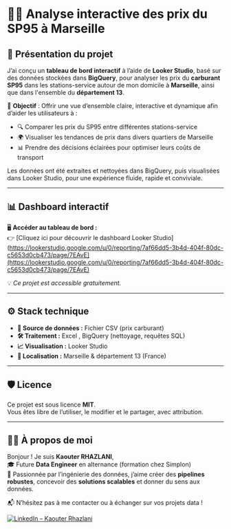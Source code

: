 # 🚗💡 Analyse interactive des prix du SP95 à Marseille

## 📌 Présentation du projet

J’ai conçu un **tableau de bord interactif** à l’aide de **Looker Studio**, basé sur des données stockées dans **BigQuery**, pour analyser les prix du **carburant SP95** dans les stations-service autour de mon domicile à **Marseille**, ainsi que dans l'ensemble du **département 13**.

🎯 **Objectif** : Offrir une vue d’ensemble claire, interactive et dynamique afin d’aider les utilisateurs à :

- 🔍 Comparer les prix du SP95 entre différentes stations-service
- 🌍 Visualiser les tendances de prix dans divers quartiers de Marseille
- 📊 Prendre des décisions éclairées pour optimiser leurs coûts de transport

Les données ont été extraites et nettoyées dans BigQuery, puis visualisées dans Looker Studio, pour une expérience fluide, rapide et conviviale.

---

## 📊 Dashboard interactif

🖥️ **Accéder au tableau de bord :**  
👉 [Cliquez ici pour découvrir le dashboard Looker Studio](https://lookerstudio.google.com/u/0/reporting/7af66dd5-3b4d-404f-80dc-c5653d0cb473/page/7EAvE](https://lookerstudio.google.com/u/0/reporting/7af66dd5-3b4d-404f-80dc-c5653d0cb473/page/7EAvE)

💡 *Ce projet est accessible gratuitement.*

---

## ⚙️ Stack technique

- **📂 Source de données :** Fichier CSV (prix carburant)
- **🛠️ Traitement :** Excel , BigQuery (nettoyage, requêtes SQL)
- **📈 Visualisation :** Looker Studio
- **📍 Localisation :** Marseille & département 13 (France)

---

## 🛡️ Licence

Ce projet est sous licence **MIT**.  
Vous êtes libre de l’utiliser, le modifier et le partager, avec attribution.

---

## 👩‍💻 À propos de moi

Bonjour ! Je suis **Kaouter RHAZLANI**,  
🎓 Future **Data Engineer** en alternance (formation chez Simplon)  
💼 Passionnée par l’ingénierie des données, j’aime créer des **pipelines robustes**, concevoir des **solutions scalables** et donner du sens aux données.

📬 N’hésitez pas à me contacter ou à échanger sur vos projets data !

[![LinkedIn – Kaouter Rhazlani](https://img.shields.io/badge/LinkedIn-Kaouter%20Rhazlani-blue?style=for-the-badge&logo=linkedin)](https://www.linkedin.com/in/kaouter-rhazlani)
